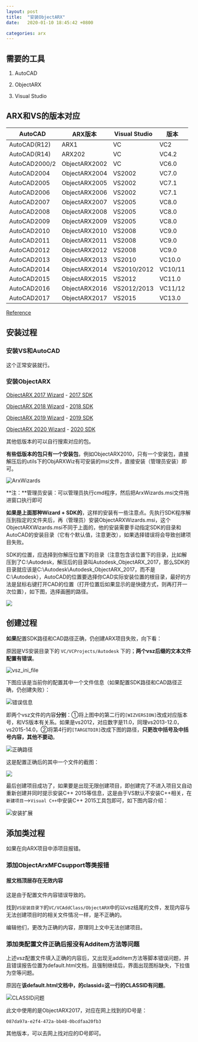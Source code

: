 ```yaml
---
layout: post
title:  "安装ObjectARX"
date:   2020-01-10 18:45:42 +0800

categories: arx
---	
```


## **需要的工具**

1. AutoCAD

2. ObjectARX

3. Visual Studio

## **ARX和VS的版本对应**

| AutoCAD       | ARX版本       | Visual Studio | 版本    |
| ------------- | ------------- | ------------- | ------- |
| AutoCAD(R12)  | ARX1          | VC            | VC2     |
| AutoCAD(R14)  | ARX202        | VC            | VC4.2   |
| AutoCAD2000/2 | ObjectARX2002 | VC            | VC6.0   |
| AutoCAD2004   | ObjectARX2004 | VS2002        | VC7.0   |
| AutoCAD2005   | ObjectARX2005 | VS2002        | VC7.1   |
| AutoCAD2006   | ObjectARX2006 | VS2002        | VC7.1   |
| AutoCAD2007   | ObjectARX2007 | VS2005        | VC8.0   |
| AutoCAD2008   | ObjectARX2008 | VS2005        | VC8.0   |
| AutoCAD2009   | ObjectARX2009 | VS2005        | VC8.0   |
| AutoCAD2010   | ObjectARX2010 | VS2008        | VC9.0   |
| AutoCAD2011   | ObjectARX2011 | VS2008        | VC9.0   |
| AutoCAD2012   | ObjectARX2012 | VS2008        | VC9.0   |
| AutoCAD2013   | ObjectARX2013 | VS2010        | VC10.0  |
| AutoCAD2014   | ObjectARX2014 | VS2010/2012   | VC10/11 |
| AutoCAD2015   | ObjectARX2015 | VS2012        | VC11.0  |
| AutoCAD2016   | ObjectARX2016 | VS2012/2013   | VC11/12 |
| AutoCAD2017   | ObjectARX2017 | VS2015        | VC13.0  |

[Reference](https://blog.csdn.net/a_222850215/article/details/79608721)

## **安装过程**

### **安装VS和AutoCAD**

这个正常安装就行。

### **安装ObjectARX**

[ObjectARX 2017 Wizard](http://images.autodesk.com/adsk/files/ObjectARXWizards-2017.zip) - [2017 SDK](http://download.autodesk.com/esd/objectarx/2017/Autodesk_ObjectARX_2017_Win_64_and_32_Bit.sfx.exe)

[ObjectARX 2018 Wizard](http://images.autodesk.com/adsk/files/ObjectARXWizards-2018.zip) - [2018 SDK](http://download.autodesk.com/esd/objectarx/2018/Autodesk_ObjectARX_2018_Win_64_and_32_Bit.sfx.exe)

[ObjectARX 2019 Wizard](http://damassets.autodesk.net/content/dam/autodesk/www/adn/files/ObjectARXWizard2019.zip) - [2019 SDK](http://download.autodesk.com/esd/objectarx/2019/Autodesk_ObjectARX_2019_Win_64_and_32_Bit.sfx.exe)

[ObjectARX 2020 Wizard](https://github.com/ADN-DevTech/ObjectARX-Wizards/raw/ForAutoCAD2020/ObjectARXWizardsInstaller/ObjectARXWizard2020.zip) - [2020 SDK](http://download.autodesk.com/esd/objectarx/2020/objectarx_for_autocad_2020_win_64_bit.sfx.exe)

其他低版本的可以自行搜索对应的包。

**有些低版本的包只有一个安装包**，例如ObjectARX2010，只有一个安装包，直接解压后的utils下的ObjARXWiz有可安装的msi文件，直接安装（管理员安装）即可。

![ArxWizards](//gitee.com/veboce/ini_file/raw/master/ArxWizards.png)

**注：**管理员安装：可以管理员执行cmd程序，然后把ArxWizards.msi文件拖进窗口执行即可

**如果是上面那种Wizard + SDK的**，这样的安装有一些注意点。先执行SDK程序解压到指定的文件夹后，再（管理员）安装ObjectARXWizards.msi，这个ObjectARXWizards.msi不同于上面的，他的安装需要手动指定SDK的目录和AutoCAD的安装目录（它有个默认值，注意更改），如果选择错误将会导致创建项目失败。

SDK的位置，应选择到你解压位置下的目录（注意包含该位置下的目录，比如解压到了C:\Autodesk，解压后的目录叫Autodesk_ObjectARX_2017，那么SDK的目录就应该是C:\Autodesk\Autodesk_ObjectARX_2017，而不是C:\Autodesk），AutoCAD的位置要选择你CAD实际安装位置的根目录，最好的方法是鼠标右键打开CAD的位置（打开位置后如果显示的是快捷方式，则再打开一次位置），如下图，选择画圈的路径。

![](//gitee.com/veboce/ini_file/raw/master/arx_cad_path.png)

## **创建过程**

**如果**配置SDK路径和CAD路径正确，仍创建ARX项目失败，向下看：

原因是VS安装目录下的 `VC/VCProjects/Autodesk` 下的；**两个vsz后缀的文本文件配置有错误**。

![vsz_ini_file](//gitee.com/veboce/ini_file/raw/master/vsz_ini_file.png)

下图应该是当前你的配置其中一个文件信息（如果配置SDK路径和CAD路径正确，仍创建失败）：

![错误信息](//gitee.com/veboce/ini_file/raw/master/arx_vsz_err_ini.png)

即两个vsz文件的内容**分别**：①将上图中的第二行的`[WIZVERSION]`改成对应版本号，和VS版本有关系。如果是vs2012，对应数字是11.0，同理vs2013-12.0，vs2015-14.0，②将第4行的`[TARGETDIR]`改成下图的路径，**只更改中括号及中括号内容，其他不要动**。

![正确路径](//gitee.com/veboce/ini_file/raw/master/arxAppWiz_vsz_right.png)

这是配置正确后的其中一个文件的截图：

![](//gitee.com/veboce/ini_file/raw/master/arxAppWiz_vsz.png)

最后创建项目成功了，如果要是出现无限创建项目，即创建完了不进入项目又自动重新创建并同时提示安装C++ 2015等信息，这是由于VS默认不安装C++相关，在`新建项目`-->`Visual C++`中安装C++ 2015工具包即可，如下图内容介绍：

![安装扩展](//gitee.com/veboce/ini_file/raw/master/vs_install_c++.png)

## **添加类过程**

如果在向ARX项目中添项目报错。

### **添加ObjectArxMFCsupport等类报错**

#### **报文档顶层存在无效内容**

这是由于配置文件内容错误导致的。

找到`VS安装目录下`的`VC/VCAddClass/ObjectARX`中的以vsz结尾的文件，发现内容与无法创建项目时的相关文件情况一样，是不正确的。

编辑他们，更改为正确的内容，原理同上文中无法创建项目。

### **添加类配置文件正确后报没有Additem方法等问题**

上述vsz配置文件填入正确的内容后，又出现无additem方法等脚本错误问题，并且错误报告位置为default.html文档，且强制继续后，界面出现图标缺失，下拉值为空等问题。

原因在**该default.html文档中，的classid=这一行的CLASSID有问题**。

![CLASSID问题](//gitee.com/veboce/ini_file/raw/master/arx_classid.png)

此文中使用的是ObjectARX2017，对应在网上找到的ID号是：

`087da97a-e2f4-472a-bb48-0bcdfaa20fb3`

其他版本，可以去网上找对应的ID号即可。